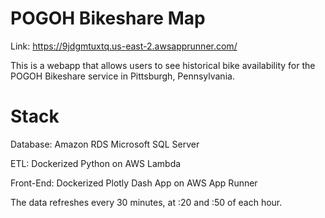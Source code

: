 # POGOH Bikeshare Map

Link:
https://9jdgmtuxtq.us-east-2.awsapprunner.com/

This is a webapp that allows users to see historical bike availability for the POGOH Bikeshare service in Pittsburgh, Pennsylvania.

# Stack
Database: Amazon RDS Microsoft SQL Server

ETL: Dockerized Python on AWS Lambda

Front-End: Dockerized Plotly Dash App on AWS App Runner

The data refreshes every 30 minutes, at :20 and :50 of each hour.

